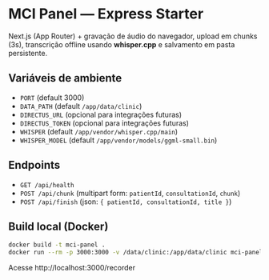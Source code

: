 # MCI Panel — Express Starter

Next.js (App Router) + gravação de áudio do navegador, upload em chunks (3s), transcrição offline usando **whisper.cpp** e salvamento em pasta persistente.

## Variáveis de ambiente
- `PORT` (default 3000)
- `DATA_PATH` (default `/app/data/clinic`)
- `DIRECTUS_URL` (opcional para integrações futuras)
- `DIRECTUS_TOKEN` (opcional para integrações futuras)
- `WHISPER` (default `/app/vendor/whisper.cpp/main`)
- `WHISPER_MODEL` (default `/app/vendor/models/ggml-small.bin`)

## Endpoints
- `GET /api/health`
- `POST /api/chunk` (multipart form: `patientId`, `consultationId`, `chunk`)
- `POST /api/finish` (json: `{ patientId, consultationId, title }`)

## Build local (Docker)
```bash
docker build -t mci-panel .
docker run --rm -p 3000:3000 -v /data/clinic:/app/data/clinic mci-panel
```

Acesse http://localhost:3000/recorder

